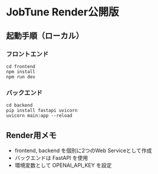 
# JobTune Render公開版

## 起動手順（ローカル）

### フロントエンド
```
cd frontend
npm install
npm run dev
```

### バックエンド
```
cd backend
pip install fastapi uvicorn
uvicorn main:app --reload
```

## Render用メモ
- frontend, backend を個別に2つのWeb Serviceとして作成
- バックエンドは FastAPI を使用
- 環境変数として OPENAI_API_KEY を設定

